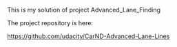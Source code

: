 This is my solution of project Advanced_Lane_Finding

The project repository is here: 

https://github.com/udacity/CarND-Advanced-Lane-Lines
